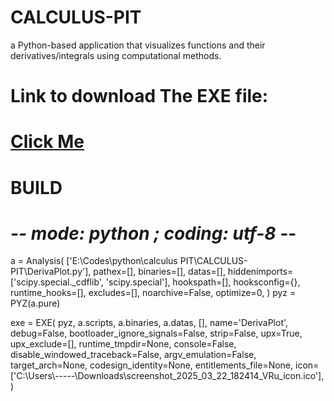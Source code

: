 # CALCULUS-PIT
a Python-based application that visualizes functions and their derivatives/integrals using computational methods.

# Link to download The EXE file:
# [Click Me](https://drive.google.com/file/d/1S3p3UscpQRhf31VEvVgXfrIoqcEuaEME/view?usp=sharing)


# BUILD
# -*- mode: python ; coding: utf-8 -*-
a = Analysis(
    ['E:\\Codes\\python\\calculus PIT\\CALCULUS-PIT\\DerivaPlot.py'],
    pathex=[],
    binaries=[],
    datas=[],
    hiddenimports=['scipy.special._cdflib', 'scipy.special'],
    hookspath=[],
    hooksconfig={},
    runtime_hooks=[],
    excludes=[],
    noarchive=False,
    optimize=0,
)
pyz = PYZ(a.pure)

exe = EXE(
    pyz,
    a.scripts,
    a.binaries,
    a.datas,
    [],
    name='DerivaPlot',
    debug=False,
    bootloader_ignore_signals=False,
    strip=False,
    upx=True,
    upx_exclude=[],
    runtime_tmpdir=None,
    console=False,
    disable_windowed_traceback=False,
    argv_emulation=False,
    target_arch=None,
    codesign_identity=None,
    entitlements_file=None,
    icon=['C:\\Users\\-----\\Downloads\\screenshot_2025_03_22_182414_VRu_icon.ico'],
)

